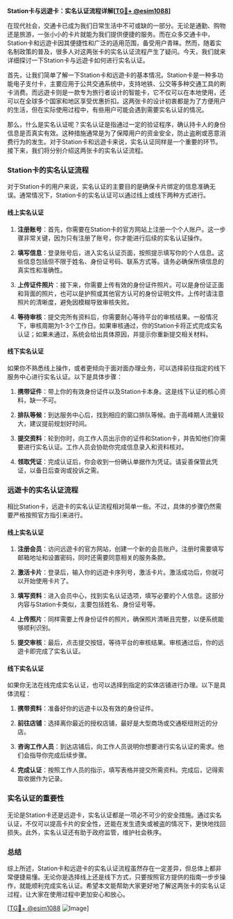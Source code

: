 **Station卡与远遊卡：实名认证流程详解[[TG💪+ @esim1088](https://t.me/s/esim1088)]**

在现代社会，交通卡已成为我们日常生活中不可或缺的一部分。无论是通勤、购物还是旅游，一张小小的卡片就能为我们提供便捷的服务。而在众多交通卡中，Station卡和远遊卡因其便捷性和广泛的适用范围，备受用户青睐。然而，随着实名制政策的普及，很多人对这两张卡的实名认证流程产生了疑问。今天，我们就来详细探讨一下Station卡与远遊卡如何进行实名认证。

首先，让我们简单了解一下Station卡和远遊卡的基本情况。Station卡是一种多功能电子支付卡，主要应用于公共交通系统中，支持地铁、公交等多种交通工具的刷卡消费。而远遊卡则是一款专为旅行者设计的智能卡，它不仅可以在本地使用，还可以在全球多个国家和地区享受优惠折扣。这两张卡的设计初衷都是为了方便用户的生活，但在实际使用过程中，有些用户可能会遇到需要实名认证的情况。

那么，什么是实名认证呢？实名认证是指通过一定的验证程序，确认持卡人的身份信息是否真实有效。这种措施通常是为了保障用户的资金安全，防止盗刷或恶意消费行为的发生。对于Station卡和远遊卡来说，实名认证同样是一个重要的环节。接下来，我们将分别介绍这两张卡的实名认证流程。

### Station卡的实名认证流程

对于Station卡的用户来说，实名认证的主要目的是确保卡片绑定的信息准确无误。通常情况下，Station卡的实名认证可以通过线上或线下两种方式进行。

#### 线上实名认证

1. **注册账号**：首先，你需要在Station卡的官方网站上注册一个个人账户。这一步骤非常关键，因为只有注册了账号，你才能进行后续的实名认证操作。
   
2. **填写信息**：登录账号后，进入实名认证页面，按照提示填写你的个人信息。这些信息包括但不限于姓名、身份证号码、联系方式等。请务必确保所填信息的真实性和准确性。

3. **上传证件照片**：接下来，你需要上传有效的身份证件照片。可以是身份证正面和背面的照片，也可以是护照或其他官方认可的身份证明文件。上传时请注意照片的清晰度，避免因模糊导致审核失败。

4. **等待审核**：提交完所有资料后，你需要耐心等待平台的审核结果。一般情况下，审核周期为1-3个工作日。如果审核通过，你的Station卡将正式完成实名认证；如果未通过，系统会给出具体原因，并提示你重新提交相关材料。

#### 线下实名认证

如果你不熟悉线上操作，或者更倾向于面对面办理业务，可以选择前往指定的线下服务中心进行实名认证。以下是具体步骤：

1. **携带证件**：带上你的有效身份证件以及Station卡本身。这是线下认证的核心资料，缺一不可。

2. **排队等候**：到达服务中心后，找到相应的窗口排队等候。由于高峰期人流量较大，建议提前规划好时间。

3. **提交资料**：轮到你时，向工作人员出示你的证件和Station卡，并告知他们你需要进行实名认证。工作人员会协助你完成信息录入和资料核对。

4. **领取凭证**：完成认证后，你会收到一份确认单据作为凭证。请妥善保管此凭证，以备日后查询或投诉之需。

### 远遊卡的实名认证流程

相比Station卡，远遊卡的实名认证流程相对简单一些。不过，具体的步骤仍然需要严格按照官方指引来进行。

#### 线上实名认证

1. **注册会员**：访问远遊卡的官方网站，创建一个新的会员账户。注册时需要填写邮箱地址和设置密码，同时还需要同意相关的服务条款。

2. **激活卡片**：登录后，输入你的远遊卡序列号，激活卡片。激活成功后，你就可以开始使用卡片了。

3. **填写资料**：进入会员中心，找到实名认证选项，填写必要的个人信息。这部分内容与Station卡类似，主要包括姓名、身份证号等。

4. **上传照片**：同样需要上传身份证件的照片。确保照片清晰且完整，以便系统能够顺利识别。

5. **提交审核**：最后，点击提交按钮，等待平台的审核结果。审核通过后，你的远遊卡即完成了实名认证。

#### 线下实名认证

如果你无法在线完成实名认证，也可以选择到指定的实体店铺进行办理。以下是具体流程：

1. **携带资料**：准备好你的远遊卡以及有效的身份证件。

2. **前往店铺**：选择离你最近的授权店铺，最好是大型商场或交通枢纽附近的分店。

3. **咨询工作人员**：到达店铺后，向工作人员说明你想要进行实名认证的需求。他们会指导你完成后续步骤。

4. **完成认证**：按照工作人员的指示，填写表格并提交所需资料。完成后，记得索取收据作为记录。

### 实名认证的重要性

无论是Station卡还是远遊卡，实名认证都是一项必不可少的安全措施。通过实名认证，不仅可以提高卡片的安全性，还能在发生遗失或被盗的情况下，更快地找回损失。此外，实名认证还有助于政府监管，维护社会秩序。

### 总结

综上所述，Station卡和远遊卡的实名认证流程虽然存在一定差异，但总体上都非常便捷易懂。无论你是选择线上还是线下方式，只要按照官方提供的指南一步步操作，就能顺利完成实名认证。希望本文能帮助大家更好地了解这两张卡的实名认证过程，让大家在使用过程中更加安心和放心。

[[TG💪+ @esim1088](https://t.me/s/esim1088) ![Image](https://i.postimg.cc/4NQfJmqS/Snipaste-2025-05-13-00-14-12.png)]
